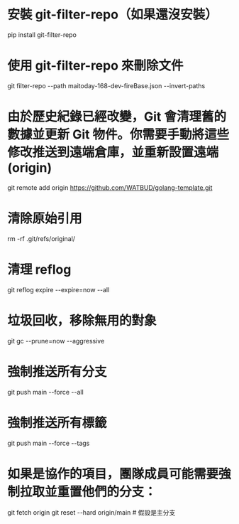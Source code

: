 # 安裝 git-filter-repo（如果還沒安裝）
pip install git-filter-repo

# 使用 git-filter-repo 來刪除文件
git filter-repo --path maitoday-168-dev-fireBase.json --invert-paths 
# 由於歷史紀錄已經改變，Git 會清理舊的數據並更新 Git 物件。你需要手動將這些修改推送到遠端倉庫，並重新設置遠端 (origin)
git remote add origin https://github.com/WATBUD/golang-template.git

# 清除原始引用
rm -rf .git/refs/original/

# 清理 reflog
git reflog expire --expire=now --all

# 垃圾回收，移除無用的對象
git gc --prune=now --aggressive

# 強制推送所有分支
git push main --force --all

# 強制推送所有標籤
git push main --force --tags

# 如果是協作的項目，團隊成員可能需要強制拉取並重置他們的分支：
git fetch origin
git reset --hard origin/main  # 假設是主分支